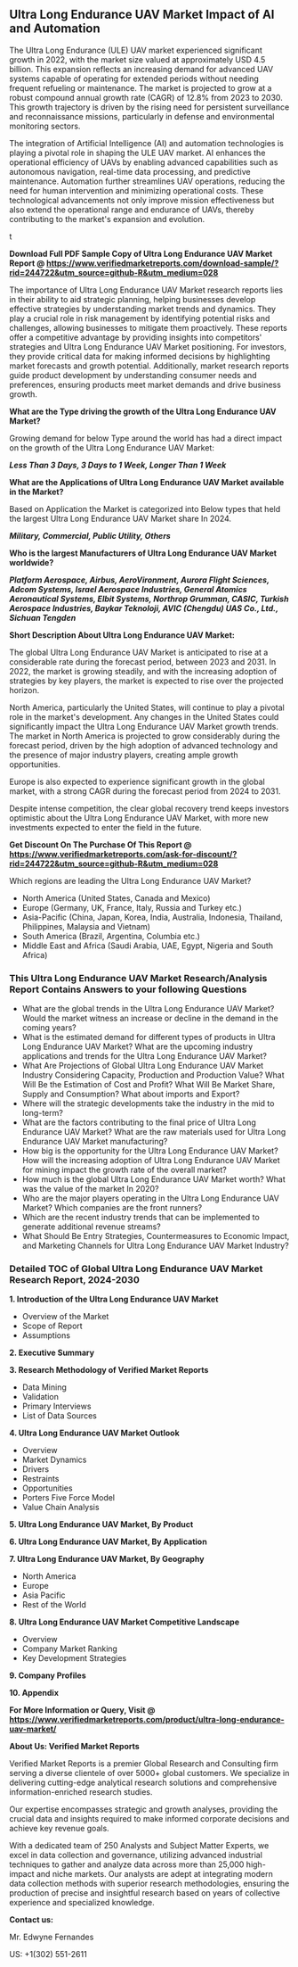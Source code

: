 <h2>Ultra Long Endurance UAV Market Impact of AI and Automation</h2><p>The Ultra Long Endurance (ULE) UAV market experienced significant growth in 2022, with the market size valued at approximately USD 4.5 billion. This expansion reflects an increasing demand for advanced UAV systems capable of operating for extended periods without needing frequent refueling or maintenance. The market is projected to grow at a robust compound annual growth rate (CAGR) of 12.8% from 2023 to 2030. This growth trajectory is driven by the rising need for persistent surveillance and reconnaissance missions, particularly in defense and environmental monitoring sectors.</p><p>The integration of Artificial Intelligence (AI) and automation technologies is playing a pivotal role in shaping the ULE UAV market. AI enhances the operational efficiency of UAVs by enabling advanced capabilities such as autonomous navigation, real-time data processing, and predictive maintenance. Automation further streamlines UAV operations, reducing the need for human intervention and minimizing operational costs. These technological advancements not only improve mission effectiveness but also extend the operational range and endurance of UAVs, thereby contributing to the market's expansion and evolution.</p>t</p><p id="" class=""><strong>Download Full PDF Sample Copy of Ultra Long Endurance UAV Market Report @ <a href="https://www.verifiedmarketreports.com/download-sample/?rid=244722&utm_source=github-R&utm_medium=028" target="_blank">https://www.verifiedmarketreports.com/download-sample/?rid=244722&utm_source=github-R&utm_medium=028</a></strong></p><p>The importance of&nbsp;Ultra Long Endurance UAV Market research reports lies in their ability to aid strategic planning, helping businesses develop effective strategies by understanding market trends and dynamics. They play a crucial role in risk management by identifying potential risks and challenges, allowing businesses to mitigate them proactively. These reports offer a competitive advantage by providing insights into competitors' strategies and Ultra Long Endurance UAV Market positioning. For investors, they provide critical data for making informed decisions by highlighting market forecasts and growth potential. Additionally, market research reports guide product development by understanding consumer needs and preferences, ensuring products meet market demands and drive business growth.</p><p><strong>What are the&nbsp;Type driving the growth of the Ultra Long Endurance UAV Market?</strong></p><p id="" class="">Growing demand for below Type around the world has had a direct impact on the growth of the Ultra Long Endurance UAV Market:</p><em><strong>Less Than 3 Days, 3 Days to 1 Week, Longer Than 1 Week</strong></em></p><strong>What are the&nbsp;Applications&nbsp;of Ultra Long Endurance UAV Market available in the Market?</strong></p><p id="" class="">Based on Application the Market is categorized into Below types that held the largest Ultra Long Endurance UAV Market share In 2024.</p><em><strong>Military, Commercial, Public Utility, Others</strong></em></p><strong>Who is the largest Manufacturers of Ultra Long Endurance UAV Market worldwide?</strong></p><p><em><strong>Platform Aerospace, Airbus, AeroVironment, Aurora Flight Sciences, Adcom Systems, Israel Aerospace Industries, General Atomics Aeronautical Systems, Elbit Systems, Northrop Grumman, CASIC, Turkish Aerospace Industries, Baykar Teknoloji, AVIC (Chengdu) UAS Co., Ltd., Sichuan Tengden</strong></em></p><p id="" class=""><strong>Short Description About Ultra Long Endurance UAV Market:</strong></p><p>The global Ultra Long Endurance UAV Market is anticipated to rise at a considerable rate during the forecast period, between 2023 and 2031. In 2022, the market is growing steadily, and with the increasing adoption of strategies by key players, the market is expected to rise over the projected horizon.</p><p>North America, particularly the United States, will continue to play a pivotal role in the market's development. Any changes in the United States could significantly impact the Ultra Long Endurance UAV Market growth trends. The market in North America is projected to grow considerably during the forecast period, driven by the high adoption of advanced technology and the presence of major industry players, creating ample growth opportunities.</p><p>Europe is also expected to experience significant growth in the global market, with a strong CAGR during the forecast period from 2024 to 2031.</p><p>Despite intense competition, the clear global recovery trend keeps investors optimistic about the Ultra Long Endurance UAV Market, with more new investments expected to enter the field in the future.</p><p id="" class=""><strong>Get Discount On The Purchase Of This Report @ <a href="https://www.verifiedmarketreports.com/ask-for-discount/?rid=244722&utm_source=github-R&utm_medium=028" target="_blank">https://www.verifiedmarketreports.com/ask-for-discount/?rid=244722&utm_source=github-R&utm_medium=028</a></strong></p>Which regions are leading the Ultra Long Endurance UAV Market?</p><ul><li>North America (United States, Canada and Mexico)</li><li>Europe (Germany, UK, France, Italy, Russia and Turkey etc.)</li><li>Asia-Pacific (China, Japan, Korea, India, Australia, Indonesia, Thailand, Philippines, Malaysia and Vietnam)</li><li>South America (Brazil, Argentina, Columbia etc.)</li><li>Middle East and Africa (Saudi Arabia, UAE, Egypt, Nigeria and South Africa)</li></ul><h3 id="" class="">This Ultra Long Endurance UAV Market Research/Analysis Report Contains Answers to your following Questions</h3><ul><li>What are the global trends in the Ultra Long Endurance UAV Market? Would the market witness an increase or decline in the demand in the coming years?</li><li>What is the estimated demand for different types of products in Ultra Long Endurance UAV Market? What are the upcoming industry applications and trends for the Ultra Long Endurance UAV Market?</li><li>What Are Projections of Global Ultra Long Endurance UAV Market Industry Considering Capacity, Production and Production Value? What Will Be the Estimation of Cost and Profit? What Will Be Market Share, Supply and Consumption? What about imports and Export?</li><li>Where will the strategic developments take the industry in the mid to long-term?</li><li>What are the factors contributing to the final price of Ultra Long Endurance UAV Market? What are the raw materials used for Ultra Long Endurance UAV Market manufacturing?</li><li>How big is the opportunity for the Ultra Long Endurance UAV Market? How will the increasing adoption of Ultra Long Endurance UAV Market for mining impact the growth rate of the overall market?</li><li>How much is the global Ultra Long Endurance UAV Market worth? What was the value of the market In 2020?</li><li>Who are the major players operating in the Ultra Long Endurance UAV Market? Which companies are the front runners?</li><li>Which are the recent industry trends that can be implemented to generate additional revenue streams?</li><li>What Should Be Entry Strategies, Countermeasures to Economic Impact, and Marketing Channels for Ultra Long Endurance UAV Market Industry?</li></ul><h3 id="" class="">Detailed TOC of Global Ultra Long Endurance UAV Market Research Report, 2024-2030</h3><p id="" class=""><strong>1. Introduction of the Ultra Long Endurance UAV Market</strong></p><ul><li>Overview of the Market</li><li>Scope of Report</li><li>Assumptions</li></ul><p id="" class=""><strong>2. Executive Summary</strong></p><p id="" class=""><strong>3. Research Methodology of Verified Market Reports</strong></p><ul><li>Data Mining</li><li>Validation</li><li>Primary Interviews</li><li>List of Data Sources</li></ul><p id="" class=""><strong>4. Ultra Long Endurance UAV Market Outlook</strong></p><ul><li>Overview</li><li>Market Dynamics</li><li>Drivers</li><li>Restraints</li><li>Opportunities</li><li>Porters Five Force Model</li><li>Value Chain Analysis</li></ul><p id="" class=""><strong>5. Ultra Long Endurance UAV Market, By Product</strong></p><p id="" class=""><strong>6. Ultra Long Endurance UAV Market, By Application</strong></p><p id="" class=""><strong>7. Ultra Long Endurance UAV Market, By Geography</strong></p><ul><li>North America</li><li>Europe</li><li>Asia Pacific</li><li>Rest of the World</li></ul><p id="" class=""><strong>8. Ultra Long Endurance UAV Market Competitive Landscape</strong></p><ul><li>Overview</li><li>Company Market Ranking</li><li>Key Development Strategies</li></ul><p id="" class=""><strong>9. Company Profiles</strong></p><p id="" class=""><strong>10. Appendix</strong></p><p id="" class=""><strong>For More Information or Query, Visit @ <a href="https://www.verifiedmarketreports.com/product/ultra-long-endurance-uav-market/" target="_blank">https://www.verifiedmarketreports.com/product/ultra-long-endurance-uav-market/</a></strong></p><p id="" class=""><strong>About Us: Verified Market Reports</strong></p><p id="" class="">Verified Market Reports is a premier Global Research and Consulting firm serving a diverse clientele of over 5000+ global customers. We specialize in delivering cutting-edge analytical research solutions and comprehensive information-enriched research studies.</p><p id="" class="">Our expertise encompasses strategic and growth analyses, providing the crucial data and insights required to make informed corporate decisions and achieve key revenue goals.</p><p id="" class="">With a dedicated team of 250 Analysts and Subject Matter Experts, we excel in data collection and governance, utilizing advanced industrial techniques to gather and analyze data across more than 25,000 high-impact and niche markets. Our analysts are adept at integrating modern data collection methods with superior research methodologies, ensuring the production of precise and insightful research based on years of collective experience and specialized knowledge.</p><p id="" class=""><strong>Contact us:</strong></p><p id="" class="">Mr. Edwyne Fernandes</p><p id="" class="">US: +1(302) 551-2611</p>